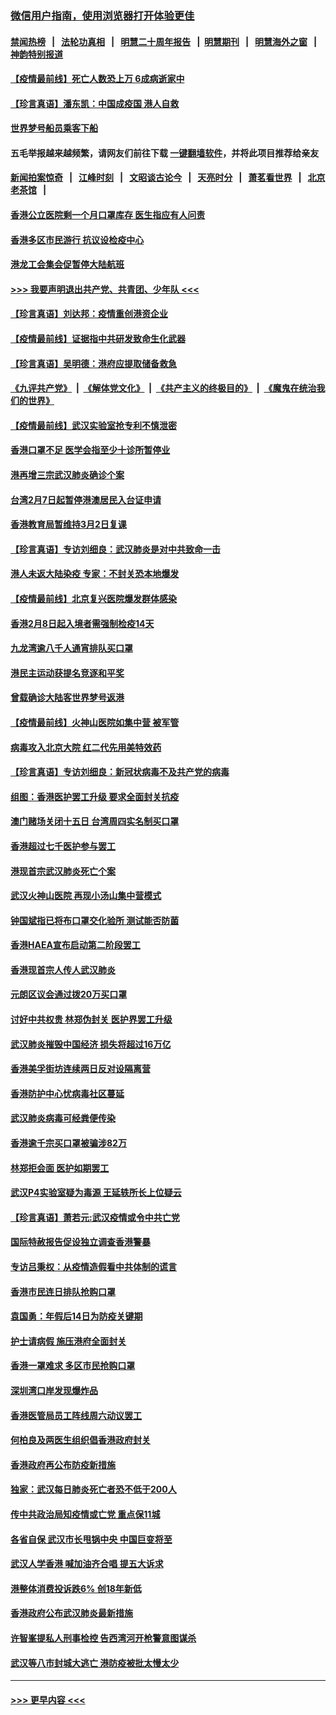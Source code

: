 ### [微信用户指南，使用浏览器打开体验更佳](https://github.com/gfw-breaker/banned-news1/blob/master/indexes/wechat-guide.md?t=0)
#### [禁闻热榜](热点新闻.md?t=0)  &nbsp;&nbsp;|&nbsp;&nbsp; [法轮功真相](https://github.com/gfw-breaker/truth/blob/master/README.md?t=0) &nbsp;&nbsp;|&nbsp;&nbsp; [明慧二十周年报告](https://github.com/gfw-breaker/mh-reports/blob/master/README.md?t=0) &nbsp;&nbsp;|&nbsp;&nbsp;[明慧期刊](https://github.com/gfw-breaker/mh-qikan) &nbsp;&nbsp;|&nbsp;&nbsp; [明慧海外之窗](https://github.com/gfw-breaker/mh-news/blob/master/README.md?t=0) &nbsp;&nbsp;|&nbsp;&nbsp; [神韵特别报道](https://github.com/gfw-breaker/mh-news/blob/master/shenyun.md?t=0)
#### [【疫情最前线】死亡人数恐上万 6成病逝家中](../pages/nsc415/n11856687.md?t=02110033) 
#### [【珍言真语】潘东凯：中国成疫国 港人自救](../pages/nsc415/n11856962.md?t=02110033) 
#### [世界梦号船员乘客下船](../pages/nsc415/n11856883.md?t=02110033) 
#### 五毛举报越来越频繁，请网友们前往下载 [一键翻墙软件](https://github.com/gfw-breaker/ssr-accounts)，并将此项目推荐给亲友
#### [新闻拍案惊奇](https://github.com/gfw-breaker/banned-news1/blob/master/pages/link4.md) &nbsp;&nbsp;|&nbsp;&nbsp; [江峰时刻](https://github.com/gfw-breaker/banned-news1/blob/master/pages/link4.md) &nbsp;&nbsp;|&nbsp;&nbsp; [文昭谈古论今](https://github.com/gfw-breaker/banned-news1/blob/master/pages/link4.md) &nbsp;&nbsp;|&nbsp;&nbsp; [天亮时分](https://github.com/gfw-breaker/banned-news1/blob/master/pages/link4.md) &nbsp;&nbsp;|&nbsp;&nbsp; [萧茗看世界](https://github.com/gfw-breaker/banned-news1/blob/master/pages/link4.md) &nbsp;&nbsp;|&nbsp;&nbsp; [北京老茶馆](https://github.com/gfw-breaker/banned-news1/blob/master/pages/link4.md) &nbsp;&nbsp;|&nbsp;&nbsp; 
#### [香港公立医院剩一个月口罩库存 医生指应有人问责](../pages/nsc415/n11856875.md?t=02110033) 
#### [香港多区市民游行 抗议设检疫中心](../pages/nsc415/n11856866.md?t=02110033) 
#### [港龙工会集会促暂停大陆航班](../pages/nsc415/n11856840.md?t=02110033) 
#### [>>> 我要声明退出共产党、共青团、少年队 <<<](https://github.com/begood0513/goodnews/blob/master/quit/letter.md) 
#### [【珍言真语】刘达邦：疫情重创港资企业](../pages/nsc415/n11854274.md?t=02110033) 
#### [【疫情最前线】证据指中共研发致命生化武器](../pages/nsc415/n11853087.md?t=02110033) 
#### [【珍言真语】吴明德：港府应提取储备救急](../pages/nsc415/n11852734.md?t=02110033) 
#### [《九评共产党》](https://github.com/begood0513/9ping.md/blob/master/README.md) &nbsp;|&nbsp; [《解体党文化》](../../../../jtdwh.md/blob/master/README.md)  &nbsp;|&nbsp; [《共产主义的终极目的》](../../../../gczydzjmd.md/blob/master/README.md) &nbsp;|&nbsp; [《魔鬼在统治我们的世界》](../../../../mgztzwmdsj.md/blob/master/README.md) 
#### [【疫情最前线】武汉实验室抢专利不慎泄密](../pages/nsc415/n11850310.md?t=02110033) 
#### [香港口罩不足 医学会指至少十诊所暂停业](../pages/nsc415/n11850301.md?t=02110033) 
#### [港再增三宗武汉肺炎确诊个案](../pages/nsc415/n11850328.md?t=02110033) 
#### [台湾2月7日起暂停港澳居民入台证申请](../pages/nsc415/n11850304.md?t=02110033) 
#### [香港教育局暂维持3月2日复课](../pages/nsc415/n11850260.md?t=02110033) 
#### [【珍言真语】专访刘细良：武汉肺炎是对中共致命一击](../pages/nsc415/n11849934.md?t=02110033) 
#### [港人未返大陆染疫 专家：不封关恐本地爆发](../pages/nsc415/n11848021.md?t=02110033) 
#### [【疫情最前线】北京复兴医院爆发群体感染](../pages/nsc415/n11847626.md?t=02110033) 
#### [香港2月8日起入境者需强制检疫14天](../pages/nsc415/n11847658.md?t=02110033) 
#### [九龙湾逾八千人通宵排队买口罩](../pages/nsc415/n11847647.md?t=02110033) 
#### [港民主运动获提名竞逐和平奖](../pages/nsc415/n11847633.md?t=02110033) 
#### [曾载确诊大陆客世界梦号返港](../pages/nsc415/n11847608.md?t=02110033) 
#### [【疫情最前线】火神山医院如集中营 被军管](../pages/nsc415/n11847524.md?t=02110033) 
#### [病毒攻入北京大院 红二代先用美特效药](../pages/nsc415/n11847427.md?t=02110033) 
#### [【珍言真语】专访刘细良：新冠状病毒不及共产党的病毒](../pages/nsc415/n11847164.md?t=02110033) 
#### [组图：香港医护罢工升级 要求全面封关抗疫](../pages/nsc415/n11844107.md?t=02110033) 
#### [澳门赌场关闭十五日 台湾周四实名制买口罩](../pages/nsc415/n11845083.md?t=02110033) 
#### [香港超过七千医护参与罢工](../pages/nsc415/n11845051.md?t=02110033) 
#### [港现首宗武汉肺炎死亡个案](../pages/nsc415/n11844998.md?t=02110033) 
#### [武汉火神山医院 再现小汤山集中营模式](../pages/nsc415/n11844763.md?t=02110033) 
#### [钟国斌指已将布口罩交化验所 测试能否防菌](../pages/nsc415/n11842783.md?t=02110033) 
#### [香港HAEA宣布启动第二阶段罢工](../pages/nsc415/n11842723.md?t=02110033) 
#### [香港现首宗人传人武汉肺炎](../pages/nsc415/n11842766.md?t=02110033) 
#### [元朗区议会通过拨20万买口罩](../pages/nsc415/n11842754.md?t=02110033) 
#### [讨好中共权贵 林郑伪封关 医护界罢工升级](../pages/nsc415/n11842359.md?t=02110033) 
#### [武汉肺炎摧毁中国经济 损失将超过16万亿](../pages/nsc415/n11839723.md?t=02110033) 
#### [香港美孚街坊连续两日反对设隔离营](../pages/nsc415/n11839962.md?t=02110033) 
#### [香港防护中心忧病毒社区蔓延](../pages/nsc415/n11839933.md?t=02110033) 
#### [武汉肺炎病毒可经粪便传染](../pages/nsc415/n11839939.md?t=02110033) 
#### [香港逾千宗买口罩被骗涉82万](../pages/nsc415/n11839914.md?t=02110033) 
#### [林郑拒会面 医护如期罢工](../pages/nsc415/n11839892.md?t=02110033) 
#### [武汉P4实验室疑为毒源 王延轶所长上位疑云](../pages/nsc415/n11835543.md?t=02110033) 
#### [【珍言真语】萧若元:武汉疫情或令中共亡党](../pages/nsc415/n11829394.md?t=02110033) 
#### [国际特赦报告促设独立调查香港警暴](../pages/nsc415/n11833845.md?t=02110033) 
#### [专访吕秉权：从疫情造假看中共体制的谎言](../pages/nsc415/n11833813.md?t=02110033) 
#### [香港市民连日排队抢购口罩](../pages/nsc415/n11833794.md?t=02110033) 
#### [袁国勇：年假后14日为防疫关键期](../pages/nsc415/n11831088.md?t=02110033) 
#### [护士请病假 施压港府全面封关](../pages/nsc415/n11831030.md?t=02110033) 
#### [香港一罩难求 多区市民抢购口罩](../pages/nsc415/n11831002.md?t=02110033) 
#### [深圳湾口岸发现爆炸品](../pages/nsc415/n11828802.md?t=02110033) 
#### [香港医管局员工阵线周六动议罢工](../pages/nsc415/n11828762.md?t=02110033) 
#### [何柏良及两医生组织倡香港政府封关](../pages/nsc415/n11828749.md?t=02110033) 
#### [香港政府再公布防疫新措施](../pages/nsc415/n11828716.md?t=02110033) 
#### [独家：武汉每日肺炎死亡者恐不低于200人](../pages/nsc415/n11828240.md?t=02110033) 
#### [传中共政治局知疫情或亡党 重点保11城](../pages/nsc415/n11828145.md?t=02110033) 
#### [各省自保 武汉市长甩锅中央 中国巨变将至](../pages/nsc415/n11828021.md?t=02110033) 
#### [武汉人学香港 喊加油齐合唱 提五大诉求](../pages/nsc415/n11827046.md?t=02110033) 
#### [港整体消费投诉跌6% 创18年新低](../pages/nsc415/n11817280.md?t=02110033) 
#### [香港政府公布武汉肺炎最新措施](../pages/nsc415/n11817152.md?t=02110033) 
#### [许智峯提私人刑事检控 告西湾河开枪警意图谋杀](../pages/nsc415/n11817132.md?t=02110033) 
#### [武汉等八市封城大逃亡 港防疫被批太慢太少](../pages/nsc415/n11817058.md?t=02110033) 

----
#### [ >>> 更早内容 <<< ](../indexes/nsc415-earlier.md)
